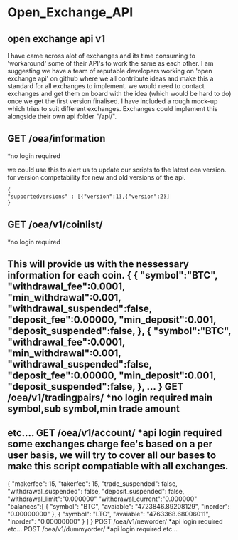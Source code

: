 # Open_Exchange_API
open exchange api v1
-----------------------------
I have came across alot of exchanges and its time consuming to 'workaround' some
of their API's to work the same as each other. I am suggesting we have a team of reputable developers
working on 'open exchange api' on github where we all contribute ideas and make this a standard for all exchanges
to implement. we would need to contact exchanges and get them on board with the idea (which would be hard to do)
once we get the first version finalised.
I have included a rough mock-up which tries to suit different exchanges.
Exchanges could implement this alongside their own api folder "/api/".

 

GET /oea/information
--------------------

*no login required 

we could use this to alert us to update our scripts to the latest oea version.
for version compatability for new and old versions of the api. 


    {
    "supportedversions" : [{"version":1},{"version":2}] 
    }

GET /oea/v1/coinlist/
--------------------

*no login required

This will provide us with the nessessary information for each coin.
{
    {
        "symbol":"BTC",
        "withdrawal_fee":0.0001,
        "min_withdrawal":0.001,
        "withdrawal_suspended":false,
        "deposit_fee":0.00000,
        "min_deposit":0.001,
        "deposit_suspended":false,
    },
    {
        "symbol":"BTC",
        "withdrawal_fee":0.0001,
        "min_withdrawal":0.001,
        "withdrawal_suspended":false,
        "deposit_fee":0.00000,
        "min_deposit":0.001,
        "deposit_suspended":false,
    },
    ...
}
GET /oea/v1/tradingpairs/
*no login required
main symbol,sub symbol,min trade amount
------------------
etc....
GET /oea/v1/account/
*api login required
some exchanges charge fee's based on a per user basis, we will try to cover all our bases to make this script compatiable with all exchanges.
------------------
{
    "makerfee": 15,
    "takerfee": 15, 
    "trade_suspended": false,
    "withdrawal_suspended": false,
    "deposit_suspended": false,
    "withdrawal_limit":"0.000000"
    "withdrawal_current":"0.000000"
    "balances":[
        {
        "symbol": "BTC",
        "avaiable": "4723846.89208129",
        "inorder": "0.00000000"
        },
        {
        "symbol": "LTC",
        "avaiable": "4763368.68006011",
        "inorder": "0.00000000"
        }
    ]
}
POST /oea/v1/neworder/
*api login required
etc... 
POST /oea/v1/dummyorder/
*api login required
etc... 


